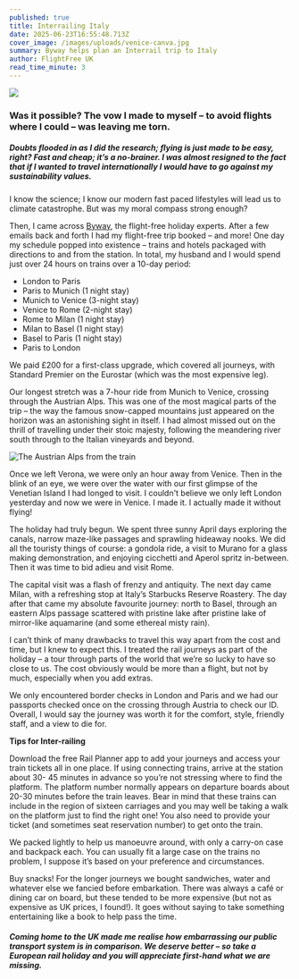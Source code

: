 ```yaml
---
published: true
title: Interrailing Italy
date: 2025-06-23T16:55:48.713Z
cover_image: /images/uploads/venice-canva.jpg
summary: Byway helps plan an Interrail trip to Italy
author: FlightFree UK
read_time_minute: 3
---
```

![](/images/uploads/venice-canva-body.jpg)

### Was it possible? The vow I made to myself – to avoid flights where I could – was leaving me torn.

##### Doubts flooded in as I did the research; flying is just made to be easy, right? Fast and cheap; it’s a no-brainer. I was almost resigned to the fact that if I wanted to travel internationally I would have to go against my sustainability values.

I know the science; I know our modern fast paced lifestyles will lead us to climate catastrophe. But was my moral compass strong enough? 

Then, I came across [Byway](https://www.byway.travel/), the flight-free holiday experts. After a few emails back and forth I had my flight-free trip booked – and more! One day my schedule popped into existence – trains and hotels packaged with directions to and from the station. In total, my husband and I would spend just over 24 hours on trains over a 10-day period:

* London to Paris
* Paris to Munich (1 night stay)
* Munich to Venice (3-night stay)
* Venice to Rome (2-night stay)
* Rome to Milan (1 night stay)
* Milan to Basel (1 night stay)
* Basel to Paris (1 night stay)
* Paris to London

W﻿e paid £200 for a first-class upgrade, which covered all journeys, with Standard Premier on the Eurostar (which was the most expensive leg). 

Our longest stretch was a 7-hour ride from Munich to Venice, crossing through the Austrian Alps. This was one of the most magical parts of the trip – the way the famous snow-capped mountains just appeared on the horizon was an astonishing sight in itself. I had almost missed out on the thrill of travelling under their stoic majesty, following the meandering river south through to the Italian vineyards and beyond. 

![](/images/uploads/austrian-alps_aswarbrick.jpeg "The Austrian Alps from the train")

Once we left Verona, we were only an hour away from Venice. Then in the blink of an eye, we
were over the water with our first glimpse of the Venetian Island I had longed to visit. I couldn't believe we only left London yesterday and now we were in Venice. I made it. I actually made it without flying! 

T﻿he holiday had truly begun. We spent three sunny April days exploring the canals, narrow maze-like passages and sprawling hideaway nooks. We did all the touristy things of course: a gondola ride, a visit to Murano for a glass making demonstration, and enjoying cicchetti and Aperol spritz in-between. Then it was time to bid adieu and visit Rome.

The capital visit was a flash of frenzy and antiquity. The next day came Milan, with a refreshing stop at Italy’s Starbucks Reserve Roastery. The day after that came my absolute favourite journey: north to Basel, through an eastern Alps passage scattered with pristine lake after pristine lake of mirror-like aquamarine (and some ethereal misty rain).

I can’t think of many drawbacks to travel this way apart from the cost and time, but I knew to expect this. I treated the rail journeys as part of the holiday – a tour through parts of the world that we’re so lucky to have so close to us. The cost obviously would be more than a flight, but not by much, especially when you add extras. 

We only encountered border checks in London and Paris and we had our passports
checked once on the crossing through Austria to check our ID. Overall, I would say the journey was worth it for the comfort, style, friendly staff, and a view to die for.

**Tips for Inter-railing**

Download the free Rail Planner app to add your journeys and access your train tickets all in one place. If using connecting trains, arrive at the station about 30- 45 minutes in advance so you’re not stressing where to find the platform. The platform number normally appears on departure boards about 20-30 minutes before the train leaves. Bear in mind that these trains can include in the region of sixteen carriages and you may well be taking a walk on the platform just to find the right one! You also need to provide your ticket (and sometimes seat reservation number) to get onto the train.

We packed lightly to help us manoeuvre around, with only a carry-on case and backpack each. You can usually fit a large case on the trains no problem, I suppose it’s based on your preference and circumstances.

Buy snacks! For the longer journeys we bought sandwiches, water and whatever else we fancied before embarkation. There was always a café or dining car on board, but these tended to be more expensive (but not as expensive as UK prices, I found!). It goes without saying to take something entertaining like a book to help pass the time.

##### Coming home to the UK made me realise how embarrassing our public transport system is in comparison. We deserve better – so take a European rail holiday and you will appreciate first-hand what we are missing.
